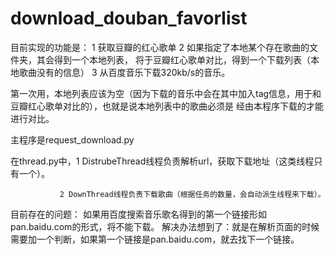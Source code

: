 download_douban_favorlist
=========================

目前实现的功能是： 1 获取豆瓣的红心歌单 
                   2 如果指定了本地某个存在歌曲的文件夹，其会得到一个本地列表， 将于豆瓣红心歌单对比，得到一个下载列表（本地歌曲没有的信息）
                   3 从百度音乐下载320kb/s的音乐。

第一次用，本地列表应该为空（因为下载的音乐中会在其中加入tag信息，用于和豆瓣红心歌单对比的），也就是说本地列表中的歌曲必须是 经由本程序下载的才能进行对比。

主程序是request_download.py

在thread.py中，1 DistrubeThread线程负责解析url，获取下载地址（这类线程只有一个）。

               2 DownThread线程负责下载歌曲（根据任务的数量，会自动派生线程来下载）。
               
               
目前存在的问题： 如果用百度搜索音乐歌名得到的第一个链接形如pan.baidu.com的形式，将不能下载。 解决办法想到了：就是在解析页面的时候需要加一个判断，如果第一个链接是pan.baidu.com，就去找下一个链接。
